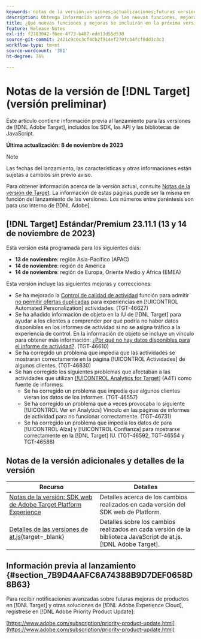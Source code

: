 ```yaml
---
keywords: notas de la versión;versiones;actualizaciones;futuras versiones;mejoras;nuevas funciones;correcciones;actualizaciones;versión preliminar
description: Obtenga información acerca de las nuevas funciones, mejoras y correcciones que incluirá la próxima versión de [!DNL Adobe Target], incluidos los SDK, las API y las bibliotecas de JavaScript.
title: ¿Qué nuevas funciones y mejoras se incluirán en la próxima versión de  [!DNL Target] ?
feature: Release Notes
exl-id: f2783042-f6ee-4f73-b487-ede11d55d530
source-git-commit: 2421c9c0c3cf4cb2f914ef270fcb4fcf0dd3c3c3
workflow-type: tm+mt
source-wordcount: '381'
ht-degree: 76%

---
```


# Notas de la versión de [!DNL Target] (versión preliminar)

Este artículo contiene información previa al lanzamiento para las versiones de [!DNL Adobe Target], incluidos los SDK, las API y las bibliotecas de JavaScript.

**Última actualización: 8 de noviembre de 2023**

>[!NOTE]
>
>Las fechas del lanzamiento, las características y otras informaciones están sujetas a cambios sin previo aviso.
>
>Para obtener información acerca de la versión actual, consulte [Notas de la versión de Target](release-notes.md). La información de estas páginas puede ser la misma en función del lanzamiento de las versiones. Los números entre paréntesis son para uso interno de [!DNL Adobe].

## [!DNL Target] Estándar/Premium 23.11.1 (13 y 14 de noviembre de 2023)

Esta versión está programada para los siguientes días:

* **13 de noviembre**: región Asia-Pacífico (APAC)
* **14 de noviembre**: región de América
* **14 de noviembre**: región de Europa, Oriente Medio y África (EMEA)

Esta versión incluye las siguientes mejoras y correcciones:

* Se ha mejorado la [Control de calidad de actividad](/help/main/c-activities/c-activity-qa/activity-qa.md) función para admitir [no permitir ofertas duplicadas](/help/main/c-activities/t-automated-personalization/managing-exclusions.md) para experiencias en [!UICONTROL Automated Personalization] actividades. (TGT-46627)
* Se ha añadido información de objeto en la IU de [!DNL Target] para ayudar a los clientes a comprender por qué podría no haber datos disponibles en los informes de actividad si no se asigna tráfico a la experiencia de control. En la información de objeto se incluye un vínculo para obtener más información: [¿Por qué no hay datos disponibles para el informe de actividad?](/help/main/c-reports/reporting-frequently-asked-questions.md#section_E4722F6445884130951DF79981C8289B). (TGT-46610)
* Se ha corregido un problema que impedía que las actividades se mostraran correctamente en la página [!UICONTROL Actividades] de algunos clientes. (TGT-46830)
* Se han corregido los siguientes problemas que afectaban a las actividades que utilizan [[!UICONTROL Analytics for Target]](/help/main/c-integrating-target-with-mac/a4t/a4t.md) (A4T) como fuente de informes:
   * Se ha corregido un problema que impedía que algunos clientes vieran los datos de los informes. (TGT-46557)
   * Se ha corregido un problema que a veces provocaba lo siguiente [!UICONTROL Ver en Analytics] Vínculo en las páginas de informes de actividad para no funcionar correctamente. (TGT-46731)
   * Se ha corregido un problema que impedía los datos de para [!UICONTROL Alza] y [!UICONTROL Confianza] para mostrarse correctamente en la [!DNL Target] IU. (TGT-46592, TGT-46554 y TGT-46586)

## Notas de la versión adicionales y detalles de la versión

| Recurso | Detalles |
|--- |--- |
| [Notas de la versión: SDK web de Adobe Target Platform Experience](https://experienceleague.adobe.com/docs/experience-platform/edge/release-notes.html?lang=es) | Detalles acerca de los cambios realizados en cada versión del SDK web de Platform. |
| [Detalles de las versiones de at.js](https://experienceleague.corp.adobe.com/docs/target-dev/developer/client-side/at-js-implementation/target-atjs-versions.html?lang=es){target=_blank} | Detalles sobre los cambios realizados en cada versión de la biblioteca JavaScript de at.js. [!DNL Adobe Target]. |

## Información previa al lanzamiento {#section_7B9D4AAFC6A74388B9D7DEF0658D8B63}

Para recibir notificaciones avanzadas sobre futuras mejoras de productos en [!DNL Target] y otras soluciones de [!DNL Adobe Experience Cloud], regístrese en [!DNL Adobe Priority Product Update]:

[https://www.adobe.com/subscription/priority-product-update.html](https://www.adobe.com/subscription/priority-product-update.html)
